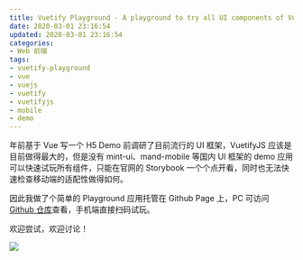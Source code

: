```yaml
---
title: Vuetify Playground - A playground to try all UI components of Vuetify.js at once
date: 2020-03-01 23:16:54
updated: 2020-03-01 23:16:54
categories:
- Web 前端
tags:
- vuetify-playground
- vue
- vuejs
- vuetify
- vuetifyjs
- mobile
- demo
---
```




年前基于 Vue 写一个 H5 Demo 前调研了目前流行的 UI 框架，VuetifyJS 应该是目前做得最大的，但是没有 mint-ui、mand-mobile 等国内 UI 框架的 demo 应用可以快速试玩所有组件，只能在官网的 Storybook 一个个点开看，同时也无法快速检查移动端的适配性做得如何。

因此我做了个简单的 Playground 应用托管在 Github Page 上，PC 可访问 [Github 仓库](https://github.com/Joouis/vuetify-playground)查看，手机端直接扫码试玩。

欢迎尝试，欢迎讨论！

![](https://i.v2ex.co/ehJnMEw7b.png)